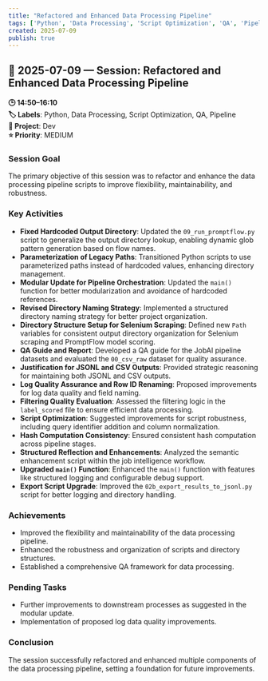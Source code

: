 ```yaml
---
title: "Refactored and Enhanced Data Processing Pipeline"
tags: ['Python', 'Data Processing', 'Script Optimization', 'QA', 'Pipeline']
created: 2025-07-09
publish: true
---
```


## 📅 2025-07-09 — Session: Refactored and Enhanced Data Processing Pipeline

**🕒 14:50–16:10**  
**🏷️ Labels**: Python, Data Processing, Script Optimization, QA, Pipeline  
**📂 Project**: Dev  
**⭐ Priority**: MEDIUM  


### Session Goal
The primary objective of this session was to refactor and enhance the data processing pipeline scripts to improve flexibility, maintainability, and robustness.

### Key Activities
- **Fixed Hardcoded Output Directory**: Updated the `09_run_promptflow.py` script to generalize the output directory lookup, enabling dynamic glob pattern generation based on flow names.
- **Parameterization of Legacy Paths**: Transitioned Python scripts to use parameterized paths instead of hardcoded values, enhancing directory management.
- **Modular Update for Pipeline Orchestration**: Updated the `main()` function for better modularization and avoidance of hardcoded references.
- **Revised Directory Naming Strategy**: Implemented a structured directory naming strategy for better project organization.
- **Directory Structure Setup for Selenium Scraping**: Defined new `Path` variables for consistent output directory organization for Selenium scraping and PromptFlow model scoring.
- **QA Guide and Report**: Developed a QA guide for the JobAI pipeline datasets and evaluated the `00_csv_raw` dataset for quality assurance.
- **Justification for JSONL and CSV Outputs**: Provided strategic reasoning for maintaining both JSONL and CSV outputs.
- **Log Quality Assurance and Row ID Renaming**: Proposed improvements for log data quality and field naming.
- **Filtering Quality Evaluation**: Assessed the filtering logic in the `label_scored` file to ensure efficient data processing.
- **Script Optimization**: Suggested improvements for script robustness, including query identifier addition and column normalization.
- **Hash Computation Consistency**: Ensured consistent hash computation across pipeline stages.
- **Structured Reflection and Enhancements**: Analyzed the semantic enhancement script within the job intelligence workflow.
- **Upgraded `main()` Function**: Enhanced the `main()` function with features like structured logging and configurable debug support.
- **Export Script Upgrade**: Improved the `02b_export_results_to_jsonl.py` script for better logging and directory handling.

### Achievements
- Improved the flexibility and maintainability of the data processing pipeline.
- Enhanced the robustness and organization of scripts and directory structures.
- Established a comprehensive QA framework for data processing.

### Pending Tasks
- Further improvements to downstream processes as suggested in the modular update.
- Implementation of proposed log data quality improvements.

### Conclusion
The session successfully refactored and enhanced multiple components of the data processing pipeline, setting a foundation for future improvements.
